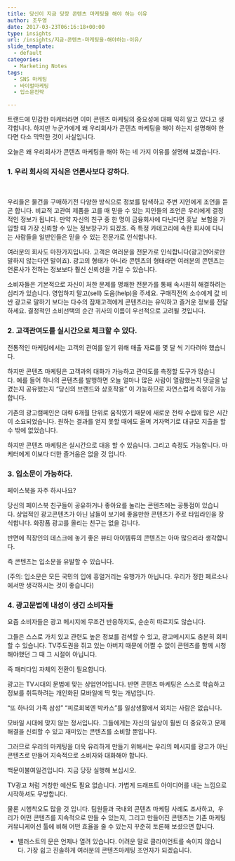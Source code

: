 ```yaml
---
title: 당신이 지금 당장 콘텐츠 마케팅을 해야 하는 이유
author: 조두영
date: 2017-03-23T06:16:18+00:00
type: insights
url: /insights/지금-콘텐츠-마케팅을-해야하는-이유/
slide_template:
  - default
categories:
  - Marketing Notes
tags:
  - SNS 마케팅
  - 바이럴마케팅
  - 입소문전략

---
```

트랜드에 민감한 마케터라면 이미 콘텐츠 마케팅의 중요성에 대해 익히 알고 있다고 생각합니다. 하지만 누군가에게 왜 우리회사가 콘텐츠 마케팅을 해야 하는지 설명해야 한다면 다소 막막한 것이 사실입니다.

오늘은 왜 우리회사가 콘텐츠 마케팅을 해야 하는 네 가지 이유를 설명해 보겠습니다.

### 1. 우리 회사의 지식은 언론사보다 강하다.

&nbsp;

우리들은 물건을 구매하기전 다양한 방식으로 정보를 탐색하고 주변 지인에게 조언을 듣곤 합니다. 비교적 고관여 제품을 고를 때 믿을 수 있는 지인들의 조언은 우리에게 결정적인 정보가 됩니다. 만약 자신의 친구 중 한 명이 금융회사에 다닌다면 훗날  보험을 가입할 때 가장 신뢰할 수 있는 정보창구가 되겠죠. 즉 특정 카테고리에 속한 회사에 다니는 사람들을 일반인들은 믿을 수 있는 전문가로 인식합니다.

여러분의 회사도 마찬가지입니다. 고객은 여러분을 전문가로 인식합니다(광고언어로만 말하지 않는다면 말이죠). 광고의 형태가 아니라 콘텐츠의 형태라면 여러분의 콘텐츠는 언론사가 전하는 정보보다 훨신 신뢰성을 가질 수 있습니다.

소비자들은 기본적으로 자신이 처한 문제를 명쾌한 전문가를 통해 속시원히 해결하려는 심리가 있습니다. 영업하지 말고(sell) 도움(help)을 주세요. 구매직전의 소수에게 값 비싼 광고로 말하기 보다는 다수의 잠재고객에게 콘텐츠라는 유익하고 즐거운 정보를 전달하세요. 결정적인 소비선택의 순간 귀사의 이름이 우선적으로 고려될 것입니다.

### 2. 고객관여도를 실시간으로 체크할 수 있다.

전통적인 마케팅에서는 고객의 관여를 알기 위해 매출 자료를 몇 달 씩 기다려야 했습니다.

하지만 콘텐츠 마케팅은 고객과의 대화가 가능하고 관여도를 측정할 도구가 많습니다. 예를 들어 하나의 콘텐츠를 발행하면 오늘 얼마나 많은 사람이 열람했는지 댓글을 남겼는지 공유했는지 &#8220;당신의 브랜드와 상호작용&#8221; 이 가능하므로 자연스럽게 측정이 가능합니다.

기존의 광고캠페인은 대략 6개월 단위로 움직였기 때문에 새로운 전략 수립에 많은 시간이 소요되었습니다. 원하는 결과를 얻지 못할 때에도 울며 겨자먹기로 대규모 지출을 할 수 밖에 없었습니다.

하지만 콘텐츠 마케팅은 실시간으로 대응 할 수 있습니다. 그리고 측정도 가능합니다. 마케터에게 이보다 더한 즐거움은 없을 것 입니다.

### 3. 입소문이 가능하다.

페이스북을 자주 하시나요?

당신의 페이스북 친구들이 공유하거나 좋아요를 눌리는 콘텐츠에는 공통점이 있습니다. 상업적인 광고콘텐츠가 아닌 남들이 보기에 좋을만한 콘텐츠가 주로 타임라인을 장식합니다. 화장품 광고를 올리는 친구는 없을 겁니다.

반면에 직장인의 데스크에 놓기 좋은 뷰티 아이템류의 콘텐츠는 아마 많으리라 생각합니다.
  
즉 콘텐츠는 입소문을 유발할 수 있습니다.
  
(주의: 입소문은 모든 국민의 입에 흥얼거리는 유행가가 아닙니다. 우리가 정한 페르소나에서만 생각하시는 것이 좋습니다)

### 4. 광고문법에 내성이 생긴 소비자들

요즘 소비자들은 광고 메시지에 무조건 반응하지도, 순순히 따르지도 않습니다.

그들은 스스로 가치 있고 관련도 높은 정보를 검색할 수 있고, 광고메시지도 충분히 회피할 수 있습니다. TV주도권을 쥐고 있는 아버지 때문에 어쩔 수 없이 콘텐츠를 함께 시청해야했던 그 때 그 시절이 아닙니다.

즉 패러다임 자체의 전환이 필요합니다.

광고는 TV시대의 문법에 맞는 상업언어입니다. 반면 콘텐츠 마케팅은 스스로 학습하고 정보를 취득하려는 개인화된 모바일에 딱 맞는 개념입니다.

&#8220;또 하나의 가족 삼성&#8221; &#8220;피로회복엔 박카스&#8221;를 일상생활에서 외치는 사람은 없습니다.
  
모바일 시대에 맞지 않는 정서입니다. 그들에게는 자신의 일상이 훨씬 더 중요하고 문제해결을 신뢰할 수 있고 재미있는 콘텐츠를 소비할 뿐입니다.

그러므로 우리의 마케팅을 더욱 유리하게 만들기 위해서는 우리의 메시지를 광고가 아닌 콘텐츠로 만들어 지속적으로 소비자와 대화해야 합니다.

백문이불여일견입니다. 지금 당장 실행해 보십시오.

TV광고 처럼 거창한 예산도 필요 없습니다. 가볍게 드래프트 아이디어를 내는 느낌으로 시작하셔도 무방합니다.

물론 시행착오도 많을 것 입니다. 팀원들과 국내외 콘텐츠 마케팅 사례도 조사하고,  우리가 어떤 콘텐츠를 지속적으로 만들 수 있는지, 그리고 만들어진 콘텐츠는 기존 마케팅 커뮤니케이션 툴에 비해 어떤 효율을 줄 수 있는지 꾸준히 토론해 보셨으면 합니다.

* 밸러스트의 문은 언제나 열려 있습니다. 어려운 말로 클라이언트를 속이지 않습니다. 가장 쉽고 진솔하게 여러분의 콘텐츠마케팅 조언자가 되겠습니다.